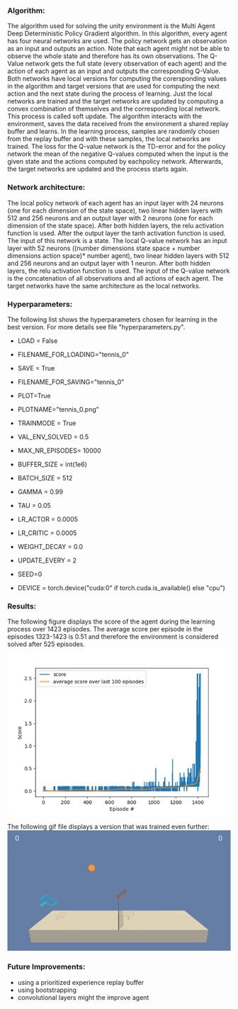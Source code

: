 ### Algorithm:
The algorithm used for solving the unity environment is the Multi Agent Deep Deterministic Policy Gradient algorithm. In this algorithm, every agent has four neural networks are used. 
The policy network gets an observation as an input and outputs an action. Note that each agent might not be able to observe the whole state and therefore has its own observations.
The Q-Value network gets the full state (every observation of each agent) and the action of each agent as an input and outputs the corresponding Q-Value. Both networks have local versions for computing the corersponding values
 in the algorithm and target versions that are used for computing the next action and the next state during the process of learning. 
Just the local networks are trained and the target networks are updated by computing a convex combination of themselves and the corresponding local network. 
This process is called soft update. The algorithm interacts with the environment, saves the data received from the environment a shared replay buffer and learns. In the learning process, samples are randomly chosen from the replay buffer
 and with these samples, the local networks are trained. The loss for the Q-value network is the TD-error and for the policy network the mean of the negative Q-values 
computed when the input is the given state and the actions computed by eachpolicy network. Afterwards, the target  networks are updated and the process starts again.

### Network architecture:
The local policy network of each agent has an input layer with 24 neurons (one for each dimension of the state space), 
two linear hidden layers with 512 and 256 neurons and an output layer with 2 neurons (one for each dimension of the state space). 
After both hidden layers, the relu activation function is used. After the output layer the tanh activation function is used. 
The input of this network is a state.
The local Q-value network has an input layer with 52 neurons ((number dimensions state space + number dimensions action space)* number agent), 
two linear hidden layers with 512 and 256 neurons and an output layer with 1 neuron. After both hidden layers, 
the relu activation function is used. The input of the Q-value network is the concatenation of all observations and all actions of each agent. 
The target networks have the same architecture as the local networks.


### Hyperparameters:
The following list shows the hyperparameters chosen for learning in the best version. For more details see file "hyperparameters.py".
- LOAD = False            
- FILENAME_FOR_LOADING="tennis_0"
- SAVE = True            
- FILENAME_FOR_SAVING="tennis_0"
- PLOT=True
- PLOTNAME="tennis_0.png"
- TRAINMODE = True
- VAL_ENV_SOLVED = 0.5

- MAX_NR_EPISODES= 10000          
- BUFFER_SIZE = int(1e6)          
- BATCH_SIZE = 512                
- GAMMA = 0.99                    
- TAU = 0.05                      
- LR_ACTOR = 0.0005                 
- LR_CRITIC = 0.0005                
- WEIGHT_DECAY = 0.0              
- UPDATE_EVERY = 2                
- SEED=0
- DEVICE = torch.device("cuda:0" if torch.cuda.is_available() else "cpu")


### Results:
The following figure displays the score of the agent during the learning process over 1423 episodes.
 The average score per episode in the episodes 1323-1423 is 0.51 and therefore the environment is considered solved after 525 episodes. 
![alt text](./tennis_0.png)

The following gif file displays a version that was trained even further:
![](tennis.gif)

 


### Future Improvements:
- using a prioritized experience replay buffer
- using bootstrapping
- convolutional layers might the improve agent
    
    

